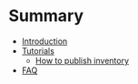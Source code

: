 # Summary

* [Introduction](README.md)
* [Tutorials](tutorials.md)
  * [How to publish inventory](tutorials/how-to-publish-inventory.md)
* [FAQ](faq.md)

